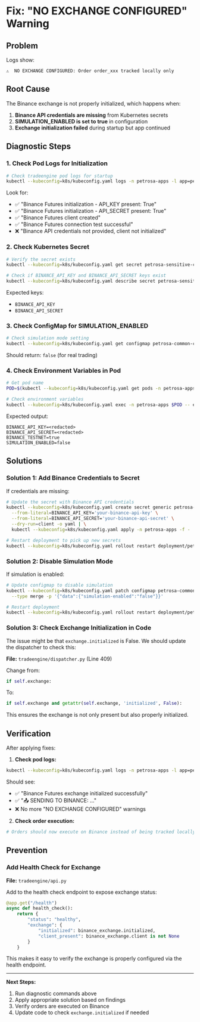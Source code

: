 # Fix: "NO EXCHANGE CONFIGURED" Warning

## Problem

Logs show:
```
⚠️  NO EXCHANGE CONFIGURED: Order order_xxx tracked locally only
```

## Root Cause

The Binance exchange is not properly initialized, which happens when:

1. **Binance API credentials are missing** from Kubernetes secrets
2. **SIMULATION_ENABLED is set to true** in configuration
3. **Exchange initialization failed** during startup but app continued

## Diagnostic Steps

### 1. Check Pod Logs for Initialization

```bash
# Check tradeengine pod logs for startup
kubectl --kubeconfig=k8s/kubeconfig.yaml logs -n petrosa-apps -l app=petrosa-tradeengine --tail=200 | grep -E "Binance|exchange|initialization"
```

Look for:
- ✅ "Binance Futures initialization - API_KEY present: True"
- ✅ "Binance Futures initialization - API_SECRET present: True"
- ✅ "Binance Futures client created"
- ✅ "Binance Futures connection test successful"
- ❌ "Binance API credentials not provided, client not initialized"

### 2. Check Kubernetes Secret

```bash
# Verify the secret exists
kubectl --kubeconfig=k8s/kubeconfig.yaml get secret petrosa-sensitive-credentials -n petrosa-apps

# Check if BINANCE_API_KEY and BINANCE_API_SECRET keys exist
kubectl --kubeconfig=k8s/kubeconfig.yaml describe secret petrosa-sensitive-credentials -n petrosa-apps
```

Expected keys:
- `BINANCE_API_KEY`
- `BINANCE_API_SECRET`

### 3. Check ConfigMap for SIMULATION_ENABLED

```bash
# Check simulation mode setting
kubectl --kubeconfig=k8s/kubeconfig.yaml get configmap petrosa-common-config -n petrosa-apps -o jsonpath='{.data.simulation-enabled}'
```

Should return: `false` (for real trading)

### 4. Check Environment Variables in Pod

```bash
# Get pod name
POD=$(kubectl --kubeconfig=k8s/kubeconfig.yaml get pods -n petrosa-apps -l app=petrosa-tradeengine -o jsonpath='{.items[0].metadata.name}')

# Check environment variables
kubectl --kubeconfig=k8s/kubeconfig.yaml exec -n petrosa-apps $POD -- env | grep -E "BINANCE|SIMULATION"
```

Expected output:
```
BINANCE_API_KEY=<redacted>
BINANCE_API_SECRET=<redacted>
BINANCE_TESTNET=true
SIMULATION_ENABLED=false
```

## Solutions

### Solution 1: Add Binance Credentials to Secret

If credentials are missing:

```bash
# Update the secret with Binance API credentials
kubectl --kubeconfig=k8s/kubeconfig.yaml create secret generic petrosa-sensitive-credentials \
  --from-literal=BINANCE_API_KEY='your-binance-api-key' \
  --from-literal=BINANCE_API_SECRET='your-binance-api-secret' \
  --dry-run=client -o yaml | \
  kubectl --kubeconfig=k8s/kubeconfig.yaml apply -n petrosa-apps -f -

# Restart deployment to pick up new secrets
kubectl --kubeconfig=k8s/kubeconfig.yaml rollout restart deployment/petrosa-tradeengine -n petrosa-apps
```

### Solution 2: Disable Simulation Mode

If simulation is enabled:

```bash
# Update configmap to disable simulation
kubectl --kubeconfig=k8s/kubeconfig.yaml patch configmap petrosa-common-config -n petrosa-apps \
  --type merge -p '{"data":{"simulation-enabled":"false"}}'

# Restart deployment
kubectl --kubeconfig=k8s/kubeconfig.yaml rollout restart deployment/petrosa-tradeengine -n petrosa-apps
```

### Solution 3: Check Exchange Initialization in Code

The issue might be that `exchange.initialized` is False. We should update the dispatcher to check this:

**File:** `tradeengine/dispatcher.py` (Line 409)

Change from:
```python
if self.exchange:
```

To:
```python
if self.exchange and getattr(self.exchange, 'initialized', False):
```

This ensures the exchange is not only present but also properly initialized.

## Verification

After applying fixes:

1. **Check pod logs:**
```bash
kubectl --kubeconfig=k8s/kubeconfig.yaml logs -n petrosa-apps -l app=petrosa-tradeengine --tail=50
```

Should see:
- ✅ "Binance Futures exchange initialized successfully"
- ✅ "📤 SENDING TO BINANCE: ..."
- ❌ No more "NO EXCHANGE CONFIGURED" warnings

2. **Check order execution:**
```bash
# Orders should now execute on Binance instead of being tracked locally
```

## Prevention

### Add Health Check for Exchange

**File:** `tradeengine/api.py`

Add to the health check endpoint to expose exchange status:

```python
@app.get("/health")
async def health_check():
    return {
        "status": "healthy",
        "exchange": {
            "initialized": binance_exchange.initialized,
            "client_present": binance_exchange.client is not None
        }
    }
```

This makes it easy to verify the exchange is properly configured via the health endpoint.

---

**Next Steps:**
1. Run diagnostic commands above
2. Apply appropriate solution based on findings
3. Verify orders are executed on Binance
4. Update code to check `exchange.initialized` if needed
